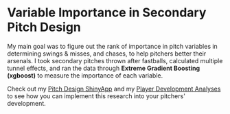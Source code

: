 # Variable Importance in Secondary Pitch Design
My main goal was to figure out the rank of importance in pitch variables in determining swings & misses, and chases, to help pitchers better their arsenals. I took secondary pitches thrown after fastballs, calculated multiple tunnel effects, and ran the data through **Extreme Gradient Boosting (xgboost)** to measure the importance of each variable.

Check out my [Pitch Design ShinyApp](https://danielthom18.shinyapps.io/mlb_pitch_development_app/) and my [Player Development Analyses](https://github.com/djt-5/Baseball-Analytics/tree/main/Player%20Development%20Analysis) to see how you can implement this research into your pitchers' development.
